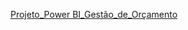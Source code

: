 

[Projeto_Power BI_Gestão_de_Orçamento](https://app.powerbi.com/reportEmbed?reportId=0b375c70-b58b-4e3a-9f21-054a0197dc6d&autoAuth=true&ctid=b1471939-3dfa-4030-8b54-bab4558e3495)
